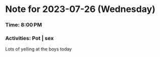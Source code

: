 # Note for 2023-07-26 (Wednesday)
### Time: 8:00 PM
### Activities: Pot | sex

Lots of yelling at the boys today
